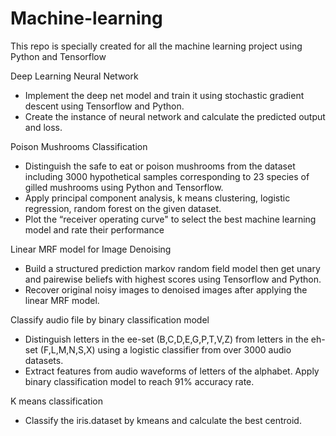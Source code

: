 # Machine-learning

This repo is specially created for all the machine learning project using Python and Tensorflow

Deep Learning Neural Network 
- Implement the deep net model and train it using stochastic gradient descent using Tensorflow and Python.  
- Create the instance of neural network and calculate the predicted output and loss. 

Poison Mushrooms Classification 
- Distinguish the safe to eat or poison mushrooms from the dataset including 3000 hypothetical samples corresponding to 23 species of gilled mushrooms using Python and Tensorflow. 
- Apply principal component analysis, k means clustering, logistic regression, random forest on the given dataset. 
- Plot the “receiver operating curve" to select the best machine learning model and rate their performance

Linear MRF model for Image Denoising 
- Build a structured prediction markov random field model then get unary and pairewise beliefs with highest scores using Tensorflow and Python. 
- Recover original noisy images to denoised images after applying the linear MRF model.  

Classify audio file by binary classification model 
- Distinguish letters in the ee-set (B,C,D,E,G,P,T,V,Z) from letters in the eh-set (F,L,M,N,S,X) using a logistic classifier from over 3000 audio datasets. 
- Extract features from audio waveforms of letters of the alphabet. Apply binary classification model to reach 91% accuracy rate.

K means classification
- Classify the iris.dataset by kmeans and calculate the best centroid. 

